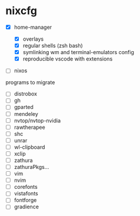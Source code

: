 # nixcfg

- [x] home-manager
  - [x] overlays
  - [x] regular shells (zsh bash)
  - [x] symlinking wm and terminal-emulators config
  - [x] reproducible vscode with extensions
- [ ] nixos


programs to migrate

- [ ] distrobox
- [ ] gh
- [ ] gparted
- [ ] mendeley
- [ ] nvtop/nvtop-nvidia
- [ ] rawtherapee
- [ ] shc
- [ ] unrar
- [ ] wl-clipboard
- [ ] xclip
- [ ] zathura
- [ ] zathuraPkgs...
- [ ] vim
- [ ] nvim
- [ ] corefonts
- [ ] vistafonts
- [ ] fontforge
- [ ] gradience
